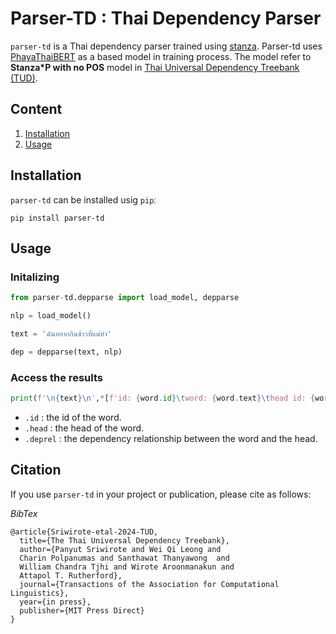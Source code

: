 # Parser-TD : Thai Dependency Parser
`parser-td` is a Thai dependency parser trained using [stanza](https://github.com/stanfordnlp/stanza/tree/main). Parser-td uses [PhayaThaiBERT](https://huggingface.co/clicknext/phayathaibert) as a based model in training process. The model refer to **Stanza*P with no POS** model in [Thai Universal Dependency Treebank (TUD)](https://github.com/nlp-chula/TUD).

## Content
1. [Installation](#installation)
2. [Usage](#Usage)

## Installation
`parser-td` can be installed usig `pip`ː
```
pip install parser-td
```

## Usage
### Initalizing

```python
from parser-td.depparse import load_model, depparse

nlp = load_model()
```

```python
text = 'ฉันอยากกินข้าวที่แม่ทำ'

dep = depparse(text, nlp)
```

### Access the results

```python
print(f'\n{text}\n',*[f'id: {word.id}\tword: {word.text}\thead id: {word.head}\thead: {sent.words[word.head-1].text if word.head > 0 else "root"}\tdeprel: {word.deprel}' for sent in dep.sentences for word in sent.words], sep='\n')
```
- `.id` : the id of the word.
- `.head` : the head of the word.
- `.deprel` : the dependency relationship between the word and the head.



## Citation
If you use `parser-td` in your project or publication, please cite as follows:

*BibTex*

```
@article{Sriwirote-etal-2024-TUD,
  title={The Thai Universal Dependency Treebank},
  author={Panyut Sriwirote and Wei Qi Leong and 
  Charin Polpanumas and Santhawat Thanyawong  and 
  William Chandra Tjhi and Wirote Aroonmanakun and 
  Attapol T. Rutherford},
  journal={Transactions of the Association for Computational Linguistics},
  year={in press},
  publisher={MIT Press Direct}
}
```